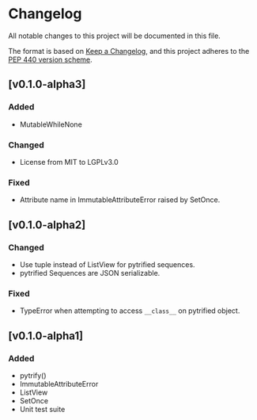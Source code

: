 # Changelog

All notable changes to this project will be documented in this file.

The format is based on [Keep a
Changelog](https://keepachangelog.com/en/1.0.0/), and this project adheres to
the [PEP 440 version scheme](https://peps.python.org/pep-0440/#version-scheme).

## [v0.1.0-alpha3]
### Added
- MutableWhileNone

### Changed
- License from MIT to LGPLv3.0

### Fixed
- Attribute name in ImmutableAttributeError raised by SetOnce.

## [v0.1.0-alpha2]
### Changed
- Use tuple instead of ListView for pytrified sequences.
- pytrified Sequences are JSON serializable.

### Fixed
- TypeError when attempting to access `__class__` on pytrified object.


## [v0.1.0-alpha1]
### Added
- pytrify()
- ImmutableAttributeError
- ListView
- SetOnce
- Unit test suite

